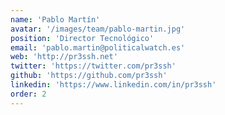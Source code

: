 ```yaml
---
name: 'Pablo Martín'
avatar: '/images/team/pablo-martin.jpg'
position: 'Director Tecnológico'
email: 'pablo.martin@politicalwatch.es'
web: 'http://pr3ssh.net'
twitter: 'https://twitter.com/pr3ssh'
github: 'https://github.com/pr3ssh'
linkedin: 'https://www.linkedin.com/in/pr3ssh'
order: 2
---
```

